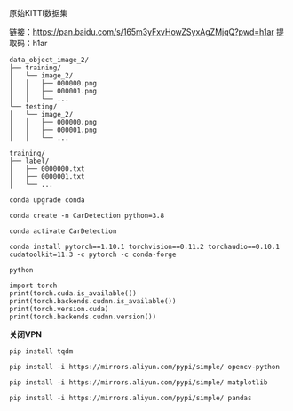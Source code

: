 原始KITTI数据集


链接：https://pan.baidu.com/s/165m3yFxvHowZSyxAgZMjqQ?pwd=h1ar 
提取码：h1ar

```
data_object_image_2/
├── training/
│   └── image_2/
│   │   ├── 000000.png
│   │   ├── 000001.png
│   │   └── ...
└── testing/
│   └── image_2/
│   │   ├── 000000.png
│   │   ├── 000001.png
│   │   └── ...
```

```
training/
├── label/
│   ├── 0000000.txt
│   ├── 0000001.txt
│   └── ...
```

```
conda upgrade conda
```

```
conda create -n CarDetection python=3.8
```

```
conda activate CarDetection
```

```
conda install pytorch==1.10.1 torchvision==0.11.2 torchaudio==0.10.1 cudatoolkit=11.3 -c pytorch -c conda-forge
```

```
python
```

```
import torch
print(torch.cuda.is_available())
print(torch.backends.cudnn.is_available())
print(torch.version.cuda)
print(torch.backends.cudnn.version())
```

**关闭VPN**

```
pip install tqdm
```

```
pip install -i https://mirrors.aliyun.com/pypi/simple/ opencv-python
```

```
pip install -i https://mirrors.aliyun.com/pypi/simple/ matplotlib
```

```
pip install -i https://mirrors.aliyun.com/pypi/simple/ pandas
```





